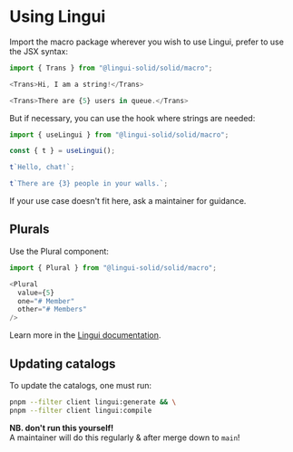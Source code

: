 # Using Lingui

Import the macro package wherever you wish to use Lingui, prefer to use the JSX syntax:

```typescript
import { Trans } from "@lingui-solid/solid/macro";

<Trans>Hi, I am a string!</Trans>

<Trans>There are {5} users in queue.</Trans>
```

But if necessary, you can use the hook where strings are needed:

```typescript
import { useLingui } from "@lingui-solid/solid/macro";

const { t } = useLingui();

t`Hello, chat!`;

t`There are {3} people in your walls.`;
```

If your use case doesn't fit here, ask a maintainer for guidance.

## Plurals

Use the Plural component:

```typescript
import { Plural } from "@lingui-solid/solid/macro";

<Plural
  value={5}
  one="# Member"
  other="# Members"
/>
```

Learn more in the [Lingui documentation](https://lingui.dev/guides/plurals).

## Updating catalogs

To update the catalogs, one must run:

```bash
pnpm --filter client lingui:generate && \
pnpm --filter client lingui:compile
```

**NB. don't run this yourself!** \
A maintainer will do this regularly & after merge down to `main`!
